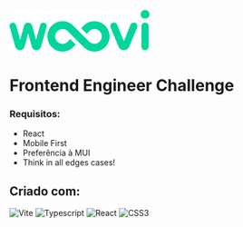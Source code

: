 ![](./src/assets/wooviLogo_md.svg)

# Frontend Engineer Challenge

### Requisitos:

- React
- Mobile First
- Preferência à MUI
- Think in all edges cases!

## Criado com:

![Vite](https://img.shields.io/badge/Vite-9763fe?style=for-the-badge&logo=vite&logoColor=febd14)
![Typescript](https://img.shields.io/badge/TypeScript-007ACC?style=for-the-badge&logo=typescript&logoColor=white)
![React](https://img.shields.io/badge/React-20232A?style=for-the-badge&logo=react&logoColor=61DAFB)
![CSS3](https://img.shields.io/badge/CSS3-1572B6?style=for-the-badge&logo=css3&logoColor=white)
